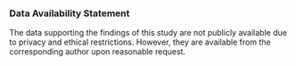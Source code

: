 ### Data Availability Statement

The data supporting the findings of this study are not publicly available due to privacy and ethical restrictions. However, they are available from the corresponding author upon reasonable request.


